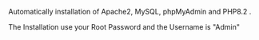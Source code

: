 Automatically installation of Apache2, MySQL, phpMyAdmin and PHP8.2 .

The Installation use your Root Password and the Username is "Admin"
